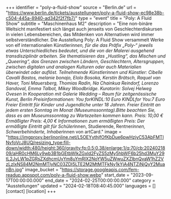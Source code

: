 +++
identifier = "poly-a-fluid-show"
source = "Berlin.de"
url = "https://www.berlin.de/tickets/ausstellungen/poly-a-fluid-show-ec98e38b-c504-445a-8940-ad342f2f7fb7/"
type = "event"
title = "Poly: A Fluid Show"
subtitle = "Maschinenhaus M2"
description = "Eine non-binäre Weltsicht manifestiert sich längst auch jenseits von Geschlechterdiskursen in vielen Lebensbereichen, das Mitdenken von Alternativen wird immer selbstverständlicher.
Die Ausstellung Poly: A Fluid Show versammelt Werke von elf internationalen Künstler*innen, für die das Präfix „Poly-“ jeweils etwas Unterschiedliches bedeutet, und die von der Malerei ausgehend transdisziplinär arbeiten. Sie thematisieren das „Hustling“, das Mischen und „Queering“, das Grenzen zwischen Ländern, Geschlechtern, Altersgruppen, zwischen digitalen und analogen Kulturen oder auch Materialien überwindet oder auflöst.
Teilnehmende Künstlerinnen und Künstler: Cibelle Cavalli Bastos, melanie bonajo, Elolo Bosoka, Kerstin Brätsch, Raquel van Haver, Toni Mauersberg, Thomias Radin, Na Chainkua Reindorf, Lorenzo Sandoval, Emma Talbot, Mikey Woodbridge. Kuratorin: Solvej Helweg Ovesen
In Kooperation mit Galerie Wedding – Raum für zeitgenössische Kunst, Berlin
Preisinformationen: You forKINDL:10 Euro
KINDLfor You:7 Euro
Freier Eintritt für Kinder und Jugendliche unter 18 Jahren.
Freier Eintritt an jedem ersten Sonntag im Monat (Museumssonntag).Bitte beachten Sie, dass es am Museumssonntag zu Wartezeiten kommen kann.
Preis: 10,00 €
Ermäßigter Preis: 4,00 €
Informationen zum ermäßigten Preis: Der ermäßigte Eintritt gilt für Schüler*innen, Studierende, Rentner*innen, Schwerbehinderte, Inhaber*innen von artCard."
image = "https://imgproxy.berlinonline.net/L5OEYythjfOfKbDue6pwHzjyC53AbFMTINvfoVcJ8UQ/resizing_type:fill-down/width:480/height:360/gravity:fp:0.5:0.38/enlarge:1/q:70/cb:2024021809/aHR0cHM6Ly9wb3B1bGEtbWlkZGxld2FyZS5zMy5hbWF6b25hd3MuY29tL2JvLW1pZGRsZXdhcmUvYm8uYmRlX2NoYW5uZWwuZXZlbnQvaW1hZ2VzLzIxNS84M2NmMTIyNC03ZDI5LTE2M2MtMTFkNy1kYjA4NTZiNjQyY2MuanBn.jpg"
image_bucket = "https://storage.googleapis.com/fem-readup.appspot.com/poly-a-fluid-show.webp"
start_date = "2023-09-17T00:00:00.000"
end_date = "2024-02-25T00:00:00.000"
category = "Ausstellungen"
updated = "2024-02-18T08:40:45.000"
languages = []
[contact]
[location]
+++